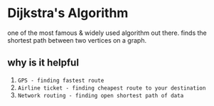 # Dijkstra's Algorithm

one of the most famous & widely used algorithm out there.
finds the shortest path between two vertices on a graph.

## why is it helpful

1. `GPS - finding fastest route`
2. `Airline ticket - finding cheapest route to your destination`
3. `Network routing - finding open shortest path of data`
